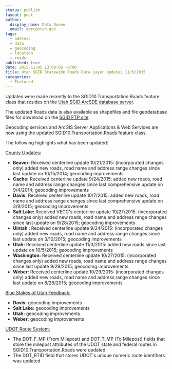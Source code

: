 ```yaml
---
status: publish
layout: post
author:
  display_name: Data Queen
  email: agrc@utah.gov
tags:
  - address
  - data
  - geocoding
  - location
  - roads
published: true
date: 2015-11-05 13:08:08 -0700
title: Utah SGID Statewide Roads Data Layer Updates 11/5/2015
categories:
  - Featured
---
```

<p>Updates were made recently to the SGID10.Transportation.Roads feature class that resides on the <a href="{{ "/sgid-database/" | prepend: site.baseurl }}">Utah SGID ArcSDE database server</a>.</p>
<p>The updated Roads data is also available as shapefiles and file geodatabase files for download on the <a href="ftp://ftp.agrc.utah.gov/UtahSGID_Vector/UTM12_NAD83/TRANSPORTATION/PackagedData/_Statewide/UtahRoadAndHighwaySystem/">SGID FTP site</a>.</p>
<p>Geocoding services and ArcGIS Server Applications & Web Services are now using the updated SGID10.Transportation.Roads feature class.</p>
<p>The following highlights what has been updated:</p>
<p><span style="text-decoration: underline;">County Updates:</span></p>
<ul>
<li><strong>Beaver:</strong> Received centerline update 10/21/2015: (incorporated changes only) added new roads, road name and address range changes since last update on 10/15/2014; geocoding improvements</li>
<li><strong>Cache:</strong> Received centerline update 9/24/2015: added new roads, road name and address range changes since last comprehensive update on 9/4/2014; geocoding improvements</li>
<li><strong>Davis:</strong> Received centerline update 10/7/2015: added new roads, road name and address range changes since last comprehensive update on 3/9/2015; geocoding improvements</li>
<li><strong>Salt Lake:</strong> Received VECC's centerline update 10/27/2015: (incorporated changes only) added new roads, road name and address range changes since last update on 9/28/2015; geocoding improvements</li>
<li><strong>Uintah :</strong> Received centerline update 9/24/2015: (incorporated changes only) added new roads, road name and address range changes since last update on 3/10/2015; geocoding improvements</li>
<li><strong>Utah:</strong> Received centerline update 11/3/2015: added new roads since last update on 10/5/2015; geocoding improvements</li>
<li><strong>Washington:</strong> Received centerline update 10/27/2015: (incorporated changes only) added new roads, road name and address range changes since last update 9/29/2015; geocoding improvements</li>
<li><strong>Weber:</strong> Received centerline update 10/29/2015: (incorporated changes only) added new roads, road name and address range changes since last update on 8/26/2015; geocoding improvements</li>
</li>
</ul>
<p><span style="text-decoration: underline;">Blue Stakes of Utah Feedback:</span></p>
<ul>
<li><strong>Davis:</strong> geocoding improvements</li>
<li><strong>Salt Lake:</strong> geocoding improvements</li>
<li><strong>Utah:</strong> geocoding improvements</li>
<li><strong>Weber:</strong> geocoding improvements</li>
</ul>
<p><span style="text-decoration: underline;">UDOT Route System:</span></p>
<ul>
<li>The DOT_F_MP (From Milepost) and DOT_T_MP (To Milepost) fields that store the milepost attributes of the UDOT state and federal routes in SGID10.Transportation.Roads were updated</li>
<li>The DOT_RTID field that stores UDOT's unique numeric route identifiers was updated</li>
